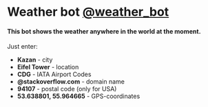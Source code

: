 # Weather bot [@weather_bot](t.me/Weather_Sadykov_Bot)
#### This bot shows the weather anywhere in the world at the moment.

Just enter:  
* **Kazan** - city
* **Eifel Tower** - location
* **CDG** - IATA Airport Codes
* **@stackoverflow.com** - domain name
* **94107** - postal code (only for USA)
* **53.638801, 55.964665** - GPS-coordinates

